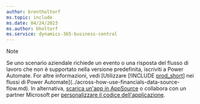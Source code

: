 ```yaml
---
author: brentholtorf
ms.topic: include
ms.date: 04/24/2023
ms.author: bholtorf
ms.service: dynamics-365-business-central
---
```


> [!NOTE]
> Se uno scenario aziendale richiede un evento o una risposta del flusso di lavoro che non è supportato nella versione predefinita, iscriviti a Power Automate. For altre informazioni, vedi [Utilizzare [!INCLUDE [prod_short](prod_short.md)] nei flussi di Power Automate](../across-how-use-financials-data-source-flow.md). In alternativa, [scarica un'app in AppSource](https://go.microsoft.com/fwlink/?linkid=2081646) o collabora con un partner Microsoft per [personalizzare il codice dell'applicazione](/dynamics365/business-central/dev-itpro/developer/devenv-walkthrough-workflow-events-responses).
